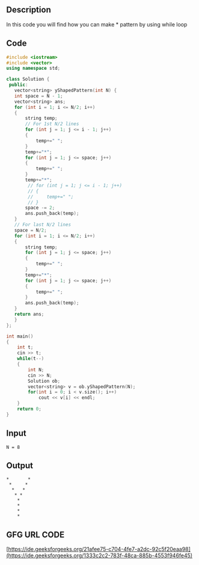 ## Description
In this code you will find how you can make * pattern by using while loop

## Code 
```cpp
#include <iostream>
#include <vector>
using namespace std;

class Solution {
 public:
   vector<string> yShapedPattern(int N) {
   int space = N - 1;
   vector<string> ans;
   for (int i = 1; i <= N/2; i++)
   {
       string temp;
       // For 1st N/2 lines
       for (int j = 1; j <= i - 1; j++)
       {
           temp+=" ";
       }
       temp+="*";
       for (int j = 1; j <= space; j++)
       {
           temp+=" ";
       }
       temp+="*";
        // for (int j = 1; j <= i - 1; j++)
        // {
        //     temp+=" ";
        // }
       space -= 2;
       ans.push_back(temp);
   }
   // For last N/2 lines
   space = N/2;
   for (int i = 1; i <= N/2; i++)
   {
       string temp;
       for (int j = 1; j <= space; j++)
       {
           temp+=" ";
       }
       temp+="*";
       for (int j = 1; j <= space; j++)
       {
           temp+=" ";
       }
       ans.push_back(temp);
   }
   return ans;
   }
};

int main()
{
    int t;
    cin >> t;
    while(t--)
    {
        int N;
        cin >> N;
        Solution ob;
        vector<string> v = ob.yShapedPattern(N);
        for(int i = 0; i < v.size(); i++)
            cout << v[i] << endl;
    }
    return 0;
}
```
## Input
```
N = 8
```
## Output
```
*       *
 *     * 
  *   *  
   * *   
    *
    *
    *
    *
```

## GFG URL CODE
[https://ide.geeksforgeeks.org/21afee75-c704-4fe7-a2dc-92c5f20eaa98](https://ide.geeksforgeeks.org/1333c2c2-783f-48ca-885b-4553f946fe45)
